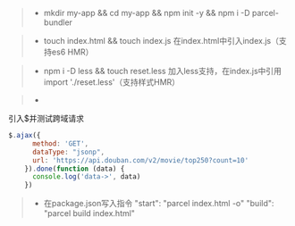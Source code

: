> * mkdir my-app && cd my-app && npm init -y && npm i -D parcel-bundler 

> * touch index.html && touch index.js
在index.html中引入index.js（支持es6 HMR）

> * npm i -D less && touch reset.less
加入less支持，在index.js中引用 import './reset.less'（支持样式HMR）

> * <script src="https://cdn.bootcss.com/jquery/3.2.1/jquery.min.js"></script>
引入$并测试跨域请求
  ```javascript
  $.ajax({
        method: 'GET',
        dataType: "jsonp",
        url: 'https://api.douban.com/v2/movie/top250?count=10'
      }).done(function (data) {
        console.log('data->', data)
      })
  ```

> * 在package.json写入指令 
  "start": "parcel index.html -o"
  "build": "parcel build index.html"
  